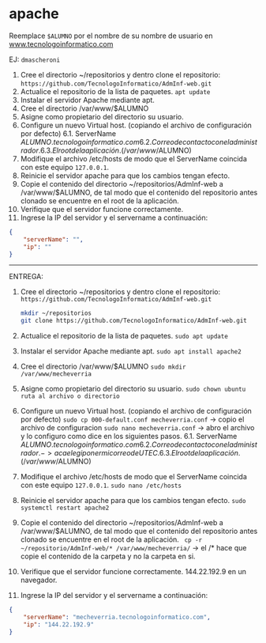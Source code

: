 # apache

Reemplace `$ALUMNO` por el nombre de su nombre de usuario en www.tecnologoinformatico.com

EJ: `dmascheroni`

1. Cree el directorio ~/repositorios y dentro clone el
repositorio: `https://github.com/TecnologoInformatico/AdmInf-web.git`
2. Actualice el repositorio de la lista de paquetes.
    `apt update`
3. Instalar el servidor Apache mediante apt.
4. Cree el directorio /var/www/$ALUMNO
5. Asigne como propietario del directorio su usuario.
6. Configure un nuevo Virtual host. (copiando el archivo de configuración por defecto)
  6.1. ServerName $ALUMNO.tecnologoinformatico.com
  6.2. Correo de contacto con el administrador.
  6.3. El root de la aplicación. (/var/www/$ALUMNO)
7. Modifique el archivo /etc/hosts de modo que el ServerName coincida con este equipo `127.0.0.1`.
8. Reinicie el servidor apache para que los cambios tengan efecto.
9. Copie el contenido del directorio ~/repositorios/AdmInf-web a /var/www/$ALUMNO, de tal modo que el contenido del repositorio antes clonado se encuentre en el root de la aplicación.
10. Verifique que el servidor funcione correctamente.
11. Ingrese la IP del servidor y el servername a continuación:

```json
{
    "serverName": "",
    "ip": ""
}
```
---------------------------------------------------
ENTREGA:

1. Cree el directorio ~/repositorios y dentro clone el
repositorio: `https://github.com/TecnologoInformatico/AdmInf-web.git`
	```bash
	mkdir ~/repositorios
	git clone https://github.com/TecnologoInformatico/AdmInf-web.git
	```

2. Actualice el repositorio de la lista de paquetes.
	`sudo apt update`

3. Instalar el servidor Apache mediante apt.
	`sudo apt install apache2`

4. Cree el directorio /var/www/$ALUMNO
	`sudo mkdir /var/www/mecheverria`

5. Asigne como propietario del directorio su usuario.
	`sudo chown ubuntu ruta al archivo o directorio`

6. Configure un nuevo Virtual host. (copiando el archivo de configuración por defecto)
	`sudo cp 000-default.conf mecheverria.conf` -> copio el archivo de configuracion
	`sudo nano mecheverria.conf` -> abro el archivo y lo configuro como dice en los siguientes pasos.
  6.1. ServerName $ALUMNO.tecnologoinformatico.com
  6.2. Correo de contacto con el administrador. -> aca elegi poner mi correo de UTEC.
  6.3. El root de la aplicación. (/var/www/$ALUMNO)


7. Modifique el archivo /etc/hosts de modo que el ServerName coincida con este equipo `127.0.0.1`.
	`sudo nano /etc/hosts` 
8. Reinicie el servidor apache para que los cambios tengan efecto.
	`sudo systemctl restart apache2`
9. Copie el contenido del directorio ~/repositorios/AdmInf-web a /var/www/$ALUMNO, de tal modo que el contenido del repositorio antes clonado se encuentre en el root de la aplicación.
	` cp -r ~/repositorio/AdmInf-web/* /var/www/mecheverria/` -> el /* hace que copie el contenido de la carpeta y no la carpeta en si.
10. Verifique que el servidor funcione correctamente.
	144.22.192.9 en un navegador.
11. Ingrese la IP del servidor y el servername a continuación:

```json
{
    "serverName": "mecheverria.tecnologoinformatico.com",
    "ip": "144.22.192.9"
}
```

